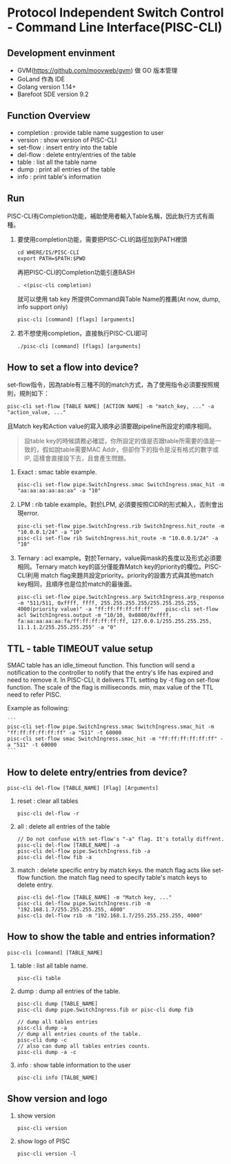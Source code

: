 # Protocol Independent Switch Control - Command Line Interface(PISC-CLI)

## Development envinment

- GVM(https://github.com/moovweb/gvm) 做 GO 版本管理
- GoLand 作為 IDE
- Golang version 1.14+
- Barefoot SDE version 9.2

## Function Overview
- completion : provide table name suggestion to user
- version : show version of PISC-CLI
- set-flow : insert entry into the table
- del-flow : delete entry/entries of the table
- table : list all the table name
- dump : print all entries of the table
- info : print table's information

## Run
PISC-CLI有Completion功能，補助使用者輸入Table名稱，因此執行方式有兩種。
1. 要使用completion功能，需要把PISC-CLI的路徑加到PATH裡頭
    ```
    cd WHERE/IS/PISC-CLI
    export PATH=$PATH:$PWD
    ```
    再把PISC-CLI的Completion功能引進BASH
    ```
    . <(pisc-cli completion)
    ```
    就可以使用 tab key 所提供Command與Table Name的推薦(At now, dump, info support only)
    ```
    pisc-cli [command] [flags] [arguments]
    ```
2. 若不想使用completion，直接執行PISC-CLI即可
    ```
    ./pisc-cli [command] [flags] [arguments]
    ```
    
## How to set a flow into device?
set-flow指令，因為table有三種不同的match方式，為了使用指令必須要按照規則，規則如下：
```
pisc-cli set-flow [TABLE NAME] [ACTION NAME] -m "match_key, ..." -a "action_value, ..."
```
且Match key和Action value的寫入順序必須要跟pipeline所設定的順序相同。


>設table key的時候請務必確認，你所設定的值是否跟table所需要的值是一致的，假如說table需要MAC Addr，但卻你下的指令是沒有格式的數字或IP, 這樣會直接設下去，且會產生問題。

1. Exact : smac table example. 
    ```
    pisc-cli set-flow pipe.SwitchIngress.smac SwitchIngress.smac_hit -m "aa:aa:aa:aa:aa:aa" -a "10"
    ```
    
2. LPM : rib table example。對於LPM, 必須要按照CIDR的形式輸入，否則會出現error.
    ```
    pisc-cli set-flow pipe.SwitchIngress.rib SwitchIngress.hit_route -m "10.0.0.1/24" -a "10"
    pisc-cli set-flow rib SwitchIngress.hit_route -m "10.0.0.1/24" -a "10" 
    ```

3. Ternary : acl example。對於Ternary，value與mask的長度以及形式必須要相同。Ternary match key的區分僅能靠Match key的priority的欄位。PISC-CLI利用 match flag來題共設定priority。priority的設置方式與其他match key相同，且順序也是位於match的最後面。

    ```
    pisc-cli set-flow pipe.SwitchIngress.arp SwitchIngress.arp_response -m "511/511, 0xffff, ffff, 255.255.255.255/255.255.255.255, 4000(priority value)" -a "ff:ff:ff:ff:ff:ff"    pisc-cli set-flow acl SwitchIngress.output -m "10/10, 0x0800/0xffff, fa:aa:aa:aa:aa:fa/ff:ff:ff:ff:ff:ff, 127.0.0.1/255.255.255.255, 11.1.1.2/255.255.255.255" -a "0"
    ```

## TTL - table TIMEOUT value setup
SMAC table has an idle_timeout function. This function will send a notification to the controller to notify that the entry's life has expired and need to remove it.
In PISC-CLI, it delivers TTL setting by -t flag on set-flow function. 
The scale of the flag is milliseconds. min, max value of the TTL need to refer PISC.

Example as following:

    ```
    pisc-cli set-flow pipe.SwitchIngress.smac SwitchIngress.smac_hit -m "ff:ff:ff:ff:ff:ff" -a "511" -t 60000
    pisc-cli set-flow smac SwitchIngress.smac_hit -m "ff:ff:ff:ff:ff:ff" -a "511" -t 60000
    ```

## How to delete entry/entries from device?
```
pisc-cli del-flow [TABLE_NAME] [Flag] [Arguments]
```
1. reset : clear all tables
    ```
    pisc-cli del-flow -r
    ```
2. all : delete all entries of the table
    ```
    // Do not confuse with set-flow's "-a" flag. It's totally diffrent.
    pisc-cli del-flow [TABLE_NAME] -a
    pisc-cli del-flow pipe.SwitchIngress.fib -a
    pisc-cli del-flow fib -a
    ```
3. match : delete specific entry by match keys.
    the match flag acts like set-flow function.
    the match flag need to specify table's match keys to delete entry.
    ```
    pisc-cli del-flow [TABLE_NAME] -m "Match key, ..."
    pisc-cli del-flow pipe.SwitchIngress.rib -m "192.168.1.7/255.255.255.255, 4000"
    pisc-cli del-flow rib -m "192.168.1.7/255.255.255.255, 4000"
    ```

## How to show the table and entries information?
```
pisc-cli [command] [TABLE_NAME]
```
1. table : list all table name.
    ```
    pisc-cli table
    ```
2. dump :  dump all entries of the table. 
    ```
    pisc-cli dump [TABLE_NAME]
    pisc-cli dump pipe.SwitchIngress.fib or pisc-cli dump fib
    ```
    ```
    // dump all tables entries
    pisc-cli dump -a
    // dump all entries counts of the table.
    pisc-cli dump -c 
    // also can dump all tables entries counts.
    pisc-cli dump -a -c
    ```
3. info : show table information to the user
    ```
    pisc-cli info [TALBE_NAME]
    ```

## Show version and logo
1. show version
    ```
    pisc-cli version
    ```

2. show logo of PISC
    ```
    pisc-cli version -l
    ```